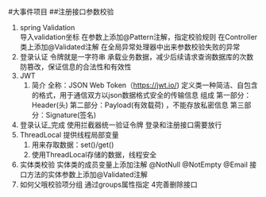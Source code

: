 #大事件项目
##注册接口参数校验 
1. spring Validation  
  导入validation坐标
  在参数上添加@Pattern注解，指定校验规则
  在Controller类上添加@Validated注解
  在全局异常处理器中出来参数校验失败的异常
2. 登录认证
  令牌就是一字符串 
  承载业务数据，减少后续请求查询数据库的次数
  防篡改，保证信息的合法性和有效性 
3. JWT
   1. 简介
      全称：JSON Web Token（https://jwt.io/)
      定义类一种简洁、自包含的格式，用于通信双方以json数据格式安全的传输信息
      组成
        第一部分：Header(头)
        第二部分：Payload(有效载荷) ，不能存放私密信息
        第三部分：Signature(签名)
4. 登录认证_完成
    使用拦截器统一验证令牌
    登录和注册接口需要放行
5. ThreadLocal
    提供线程局部变量
    1. 用来存取数据：set()/get()
   2. 使用ThreadLocal存储的数据，线程安全
6. 实体类校验
    实体类的成员变量上添加注解
    @NotNull
    @NotEmpty
    @Email
    接口方法的实体参数上添加@Validated注解
7. 如何父哦校验项分组
    通过groups属性指定
4完善删除接口